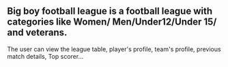 

## Big boy football league is a football league with categories like Women/ Men/Under12/Under 15/ and veterans.

The user can view the league table, player's profile, team's profile, previous match details, Top scorer...

